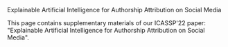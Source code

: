 Explainable Artificial Intelligence for Authorship Attribution on Social Media

This page contains supplementary materials of our ICASSP'22 paper: "Explainable Artificial Intelligence for Authorship Attribution on Social Media".
